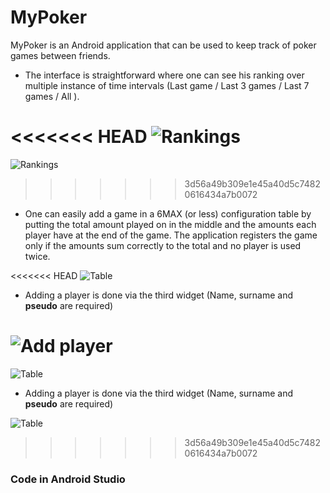 # MyPoker

MyPoker is an Android application that can be used to keep track of poker games between friends. 

 - The interface is straightforward where one can see his ranking over multiple instance of time intervals (Last game / Last 3 games / Last 7 games / All ).

<<<<<<< HEAD
![Rankings](https://github.com/hassan-el-mansouri-khoudari/MyPOKER/tree/master/images/ranking.png)
=======
![Rankings](https://github.com/hassan-el-mansouri-khoudari/MyPOKER/tree/master/images/ranking.jpg)
>>>>>>> 3d56a49b309e1e45a40d5c74820616434a7b0072


 - One can easily add a game in a 6MAX (or less) configuration table by putting the total amount played on in the middle and the amounts each player have at the end of the game.
The application registers the game only if the amounts sum correctly to the total and no player is used twice.

<<<<<<< HEAD
![Table](https://github.com/hassan-el-mansouri-khoudari/MyPOKER/tree/master/images/table.png)


 - Adding a player is done via the third widget (Name, surname and **pseudo** are required)

![Add player](https://github.com/hassan-el-mansouri-khoudari/MyPOKER/tree/master/images/player.png)
=======
![Table](https://github.com/hassan-el-mansouri-khoudari/MyPOKER/tree/master/images/table.jpg)



 - Adding a player is done via the third widget (Name, surname and **pseudo** are required)

![Table](https://github.com/hassan-el-mansouri-khoudari/MyPOKER/tree/master/images/player.jpg)
>>>>>>> 3d56a49b309e1e45a40d5c74820616434a7b0072

### Code in Android Studio
